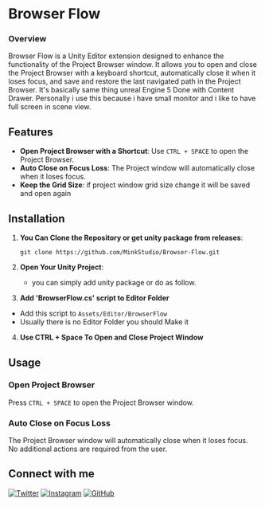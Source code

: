 # Browser Flow



### Overview

Browser Flow is a Unity Editor extension designed to enhance the functionality of the Project Browser window. It allows you to open and close the Project Browser with a keyboard shortcut, automatically close it when it loses focus, and save and restore the last navigated path in the Project Browser. It's basically same thing unreal Engine 5 Done with Content Drawer. Personally i use this because i have small monitor and i like to have full screen in scene view.

## Features

- **Open Project Browser with a Shortcut**: Use `CTRL + SPACE` to open the Project Browser.
- **Auto Close on Focus Loss**: The Project window will automatically close when it loses focus.
- **Keep the Grid Size**: if project window grid size change it will be saved and open again

## Installation

1. **You Can Clone the Repository or get unity package from releases**:

   ```
   git clone https://github.com/MinkStudio/Browser-Flow.git
   ```

2. **Open Your Unity Project**:
   - you can simply add unity package or do as follow.

3. **Add 'BrowserFlow.cs' script to Editor Folder**

  - Add this script to  `Assets/Editor/BrowserFlow`
  - Usually there is no Editor Folder you should Make it 

4. **Use CTRL + Space To Open and Close Project Window**




## Usage

### Open Project Browser

Press `CTRL + SPACE` to open the Project Browser window.

### Auto Close on Focus Loss

The Project Browser window will automatically close when it loses focus. No additional actions are required from the user.



## Connect with me

[![Twitter](https://img.shields.io/badge/Twitter-%231DA1F2.svg?&style=flat-square&logo=twitter&logoColor=white)](https://twitter.com/MiNKstudio0)
[![Instagram](https://img.shields.io/badge/Instagram-%23E4405F.svg?&style=flat-square&logo=instagram&logoColor=white)](https://www.instagram.com/mink_studio_)
[![GitHub](https://img.shields.io/badge/GitHub-%2312100E.svg?&style=flat-square&logo=github&logoColor=white)](https://github.com/MinkStudio)

